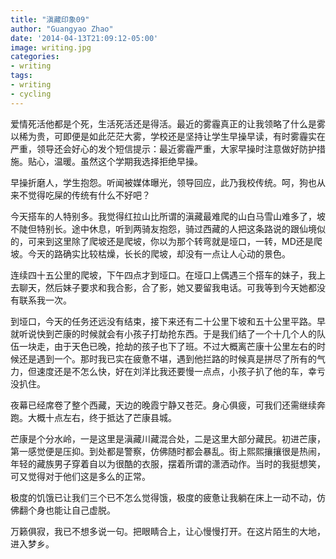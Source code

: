 ```yaml
---
title: "滇藏印象09"
author: "Guangyao Zhao"
date: '2014-04-13T21:09:12-05:00'
image: writing.jpg
categories: 
- writing
tags:
- writing
- cycling
---
```




爱情死活他都是个死，生活死活还是得活。最近的雾霾真正的让我领略了什么是雾以稀为贵，可即便是如此茫茫大雾，学校还是坚持让学生早操早读，有时雾霾实在严重，领导还会好心的发个短信提示：最近雾霾严重，大家早操时注意做好防护措施。贴心，温暖。虽然这个学期我选择拒绝早操。

早操折磨人，学生抱怨。听闻被媒体曝光，领导回应，此乃我校传统。呵，狗也从来不觉得吃屎的传统有什么不好吧？

今天搭车的人特别多。我觉得红拉山比所谓的滇藏最难爬的山白马雪山难多了，坡不陡但特别长。途中休息，听到两骑友抱怨，骑过西藏的人把这条路说的跟仙境似的，可来到这里除了爬坡还是爬坡，你以为那个转弯就是垭口，一转，MD还是爬坡。今天的路确实比较枯燥，长长的爬坡，却没有一点让人心动的景色。

连续四十五公里的爬坡，下午四点才到垭口。在垭口上偶遇三个搭车的妹子，我上去聊天，然后妹子要求和我合影，合了影，她又要留我电话。可我等到今天她都没有联系我一次。

到垭口，今天的任务还远没有结束，接下来还有二十公里下坡和五十公里平路。早就听说快到芒康的时候就会有小孩子打劫抢东西。于是我们结了一个十几个人的队伍一块走，由于天色已晚，抢劫的孩子也下了班。不过大概离芒康十公里左右的时候还是遇到一个。那时我已实在疲惫不堪，遇到他拦路的时候真是拼尽了所有的气力，但速度还是不怎么快，好在刘洋比我还要慢一点点，小孩子扒了他的车，幸亏没扒住。

夜幕已经席卷了整个西藏，天边的晚霞宁静又苍茫。身心俱疲，可我们还需继续奔跑。大概十点左右，终于抵达了芒康县城。

芒康是个分水岭，一是这里是滇藏川藏混合处，二是这里大部分藏民。初进芒康，第一感觉便是压抑。到处都是警察，仿佛随时都会暴乱。街上熙熙攘攘很是热闹，年轻的藏族男子穿着自以为很酷的衣服，摆着所谓的潇洒动作。当时的我挺想笑，可又觉得对于他们这是多么的正常。

极度的饥饿已让我们三个已不怎么觉得饿，极度的疲惫让我躺在床上一动不动，仿佛翻个身也能让自己虚脱。

万籁俱寂，我已不想多说一句。把眼睛合上，让心慢慢打开。在这片陌生的大地，进入梦乡。